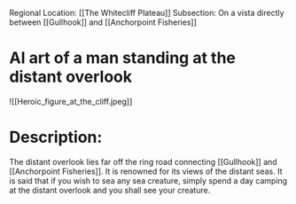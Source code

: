 Regional Location: [[The Whitecliff Plateau]]
Subsection: On a vista directly between [[Gullhook]] and [[Anchorpoint Fisheries]]

# AI art of a man standing at the distant overlook
![[Heroic_figure_at_the_cliff.jpeg]]
# Description:
The distant overlook lies far off the ring road connecting [[Gullhook]] and [[Anchorpoint Fisheries]]. It is renowned for its views of the distant seas. It is said that if you wish to sea any sea creature, simply spend a day camping at the distant overlook and you shall see your creature. 